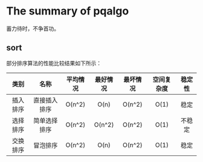 # The summary of pqalgo

蓄力待时，不争首功。

## sort

部分排序算法的性能比较结果如下所示：

|类别|名称|平均情况|最好情况|最坏情况|空间复杂度|稳定性|
|:--:|:--:|:--:|:--:|:--:|:--:|:--:|
|插入排序|直接插入排序|O(n^2)|O(n)|O(n^2)|O(1)|稳定|
|选择排序|简单选择排序|O(n^2)|O(n^2)|O(n^2)|O(1)|不稳定|
|交换排序|冒泡排序|O(n^2)|O(n)|O(n^2)|O(1)|稳定|
